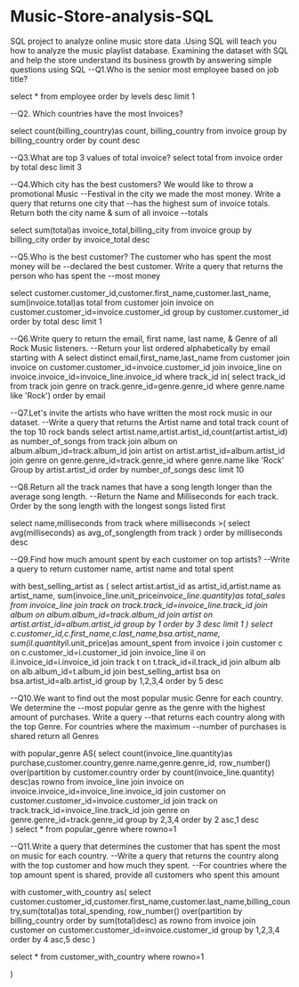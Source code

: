 # Music-Store-analysis-SQL
SQL project to analyze online music store data .Using SQL will teach you how to analyze the music playlist database. Examining the dataset with SQL and help the store understand its business growth by answering simple questions using SQL
--Q1.Who is the senior most employee based on job title?

select * from employee
order by levels desc
limit 1

--Q2. Which countries have the most Invoices?

select count(billing_country)as count, billing_country
from invoice
group by billing_country
order by count desc

--Q3.What are top 3 values of total invoice?
select total from invoice
order by total desc
limit 3

--Q4.Which city has the best customers? We would like to throw a promotional Music 
--Festival in the city we made the most money. Write a query that returns one city that 
--has the highest sum of invoice totals. Return both the city name & sum of all invoice 
--totals 

select sum(total)as invoice_total,billing_city
from invoice
group by billing_city
order by invoice_total desc

--Q5.Who is the best customer? The customer who has spent the most money will be 
--declared the best customer. Write a query that returns the person who has spent the 
--most money

select customer.customer_id,customer.first_name,customer.last_name, sum(invoice.total)as total 
from customer
join invoice on customer.customer_id=invoice.customer_id
group by customer.customer_id
order by total desc
limit 1

--Q6.Write query to return the email, first name, last name, & Genre of all Rock Music listeners.
--Return your list ordered alphabetically by email starting with A 
select distinct email,first_name,last_name
from customer
join invoice on customer.customer_id=invoice.customer_id
join invoice_line on invoice.invoice_id=invoice_line.invoice_id
where track_id in(
	select track_id from track
    join genre on track.genre_id=genre.genre_id
    where genre.name like 'Rock')
order by email

--Q7.Let's invite the artists who have written the most rock music in our dataset.
--Write a query that returns the Artist name and total track count of the top 10 rock bands 
select artist.name,artist.artist_id,count(artist.artist_id) as number_of_songs
from track
join album on album.album_id=track.album_id
join artist on artist.artist_id=album.artist_id
join genre on genre.genre_id=track.genre_id
where genre.name like 'Rock'
Group by artist.artist_id
order by number_of_songs desc
limit 10

--Q8.Return all the track names that have a song length longer than the average song length.
--Return the Name and Milliseconds for each track. Order by the song length with the longest songs listed first 

select name,milliseconds 
from track
where milliseconds >(
   select avg(milliseconds) as avg_of_songlength
   from track )
order by milliseconds desc

--Q9.Find how much amount spent by each customer on top artists? 
--Write a query to return customer name, artist name and total spent 

with best_selling_artist as
(
	select artist.artist_id as artist_id,artist.name as artist_name,
	sum(invoice_line.unit_price*invoice_line.quantity)as total_sales
	from invoice_line
	join track on track.track_id=invoice_line.track_id
	join album on album.album_id=track.album_id
	join artist on artist.artist_id=album.artist_id
	group by 1
	order by 3 desc
	limit 1
)
select c.customer_id,c.first_name,c.last_name,bsa.artist_name,
sum(il.quantity*il.unit_price)as amount_spent
from invoice i
join customer c on c.customer_id=i.customer_id
join invoice_line il on il.invoice_id=i.invoice_id
join track t on t.track_id=il.track_id
join album alb on alb.album_id=t.album_id
join best_selling_artist bsa on bsa.artist_id=alb.artist_id
group by 1,2,3,4
order by 5 desc

--Q10.We want to find out the most popular music Genre for each country. We determine the 
--most popular genre as the genre with the highest amount of purchases. Write a query 
--that returns each country along with the top Genre. For countries where the maximum 
--number of purchases is shared return all Genres

with popular_genre AS(
	select count(invoice_line.quantity)as purchase,customer.country,genre.name,genre.genre_id,
	row_number() over(partition by customer.country order by count(invoice_line.quantity) desc)as rowno
	from invoice_line
	join invoice on invoice.invoice_id=invoice_line.invoice_id
	join customer on customer.customer_id=invoice.customer_id
	join track on track.track_id=invoice_line.track_id
    join genre on genre.genre_id=track.genre_id
	group by 2,3,4
	order by 2 asc,1 desc				  
)
select * from popular_genre where rowno=1

--Q11.Write a query that determines the customer that has spent the most on music for each country.
--Write a query that returns the country along with the top customer and how much they spent. 
--For countries where the top amount spent is shared, provide all customers who spent this amount

with customer_with_country as(
	select customer.customer_id,customer.first_name,customer.last_name,billing_country,sum(total)as total_spending,
	row_number() over(partition by billing_country order by sum(total)desc) as rowno
	from invoice
	join customer on customer.customer_id=invoice.customer_id
	group by 1,2,3,4
	order by 4 asc,5 desc )
	
select * from customer_with_country where rowno=1
	
)
